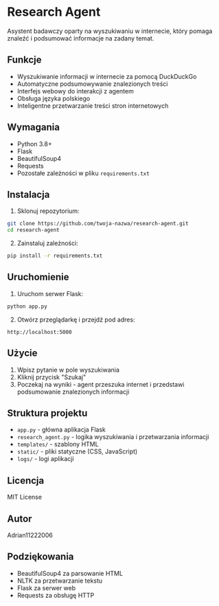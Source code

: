 # Research Agent

Asystent badawczy oparty na wyszukiwaniu w internecie, który pomaga znaleźć i podsumować informacje na zadany temat.

## Funkcje

- Wyszukiwanie informacji w internecie za pomocą DuckDuckGo
- Automatyczne podsumowywanie znalezionych treści
- Interfejs webowy do interakcji z agentem
- Obsługa języka polskiego
- Inteligentne przetwarzanie treści stron internetowych

## Wymagania

- Python 3.8+
- Flask
- BeautifulSoup4
- Requests
- Pozostałe zależności w pliku `requirements.txt`

## Instalacja

1. Sklonuj repozytorium:
```bash
git clone https://github.com/twoja-nazwa/research-agent.git
cd research-agent
```

2. Zainstaluj zależności:
```bash
pip install -r requirements.txt
```

## Uruchomienie

1. Uruchom serwer Flask:
```bash
python app.py
```

2. Otwórz przeglądarkę i przejdź pod adres:
```
http://localhost:5000
```

## Użycie

1. Wpisz pytanie w pole wyszukiwania
2. Kliknij przycisk "Szukaj"
3. Poczekaj na wyniki - agent przeszuka internet i przedstawi podsumowanie znalezionych informacji

## Struktura projektu

- `app.py` - główna aplikacja Flask
- `research_agent.py` - logika wyszukiwania i przetwarzania informacji
- `templates/` - szablony HTML
- `static/` - pliki statyczne (CSS, JavaScript)
- `logs/` - logi aplikacji

## Licencja

MIT License

## Autor

Adrian11222006

## Podziękowania

- BeautifulSoup4 za parsowanie HTML
- NLTK za przetwarzanie tekstu
- Flask za serwer web
- Requests za obsługę HTTP
